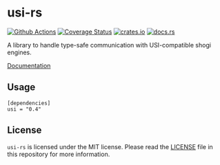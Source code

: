 # usi-rs

[![Github Actions](https://github.com/nozaq/usi-rs/workflows/build/badge.svg)](https://github.com/nozaq/usi-rs/actions?workflow=build)
[![Coverage Status](https://coveralls.io/repos/github/nozaq/usi-rs/badge.svg?branch=master)](https://coveralls.io/github/nozaq/usi-rs?branch=master)
[![crates.io](https://img.shields.io/crates/v/usi.svg)](https://crates.io/crates/usi)
[![docs.rs](https://docs.rs/usi/badge.svg)](https://docs.rs/usi)

A library to handle type-safe communication with USI-compatible shogi engines.

[Documentation](https://nozaq.github.io/usi-rs)

## Usage

```
[dependencies]
usi = "0.4"
```

## License

`usi-rs` is licensed under the MIT license. Please read the [LICENSE](LICENSE) file in this repository for more information.
